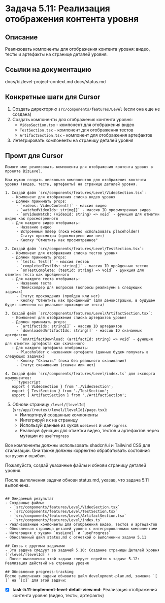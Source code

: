 # Задача 5.11: Реализация отображения контента уровня

## Описание
Реализовать компоненты для отображения контента уровня: видео, тесты и артефакты на странице деталей уровня.

## Ссылки на документацию
docs/bizlevel-project-context.md
docs/status.md

## Конкретные шаги для Cursor
1. Создать директорию `src/components/features/Level` (если она еще не создана)
2. Создать компоненты для отображения контента уровня:
   - `VideoSection.tsx` - компонент для отображения видео
   - `TestSection.tsx` - компонент для отображения тестов
   - `ArtifactSection.tsx` - компонент для отображения артефактов
3. Интегрировать компоненты на страницу деталей уровня

## Промт для Cursor
```
Помоги мне реализовать компоненты для отображения контента уровня в проекте BizLevel.

Нам нужно создать несколько компонентов для отображения контента уровня (видео, тесты, артефакты) на странице деталей уровня. 

1. Создай файл `src/components/features/Level/VideoSection.tsx`:
   - Компонент для отображения списка видео уровня
   - Должен принимать props:
     - `videos: VideoContent[]` - массив видео
     - `watchedVideoIds: string[]` - массив ID просмотренных видео
     - `onVideoWatch: (videoId: string) => void` - функция для отметки видео как просмотренного
   - Для каждого видео отображать:
     - Название видео
     - Встроенный плеер (пока можно использовать placeholder)
     - Статус просмотра (просмотрено или нет)
     - Кнопку "Отметить как просмотренное"

2. Создай файл `src/components/features/Level/TestSection.tsx`:
   - Компонент для отображения списка тестов уровня
   - Должен принимать props:
     - `tests: Test[]` - массив тестов
     - `completedTestIds: string[]` - массив ID пройденных тестов
     - `onTestComplete: (testId: string) => void` - функция для отметки теста как пройденного
   - Для каждого теста отображать:
     - Название теста
     - Плейсхолдер для вопросов (вопросы реализуем в следующих задачах)
     - Статус прохождения (пройден или нет)
     - Кнопку "Отметить как пройденный" (для демонстрации, в будущем будет заменено на реальное прохождение теста)

3. Создай файл `src/components/features/Level/ArtifactSection.tsx`:
   - Компонент для отображения списка артефактов уровня
   - Должен принимать props:
     - `artifactIds: string[]` - массив ID артефактов
     - `downloadedArtifactIds: string[]` - массив ID скачанных артефактов
     - `onArtifactDownload: (artifactId: string) => void` - функция для отметки артефакта как скачанного
   - Для каждого артефакта отображать:
     - Placeholder с названием артефакта (данные будем получать в следующих задачах)
     - Кнопку "Скачать" (пока без реального скачивания)
     - Статус скачивания (скачан или нет)

4. Создай файл `src/components/features/Level/index.ts` для экспорта компонентов:
   ```typescript
   export { VideoSection } from './VideoSection';
   export { TestSection } from './TestSection';
   export { ArtifactSection } from './ArtifactSection';
   ```

5. Обнови страницу `/level/[levelId]` (`src/app/(routes)/level/[levelId]/page.tsx`):
   - Импортируй созданные компоненты
   - Интегрируй их на страницу
   - Используй данные из хуков `useLevel` и `useProgress`
   - Реализуй функции для отметки видео, тестов и артефактов через мутации из `useProgress`

Все компоненты должны использовать shadcn/ui и Tailwind CSS для стилизации. Они также должны корректно обрабатывать состояния загрузки и ошибки.

Пожалуйста, создай указанные файлы и обнови страницу деталей уровня.

После выполнения задачи обнови status.md, указав, что задача 5.11 выполнена.
```

## Ожидаемый результат
- Созданные файлы:
  - `src/components/features/Level/VideoSection.tsx`
  - `src/components/features/Level/TestSection.tsx`
  - `src/components/features/Level/ArtifactSection.tsx`
  - `src/components/features/Level/index.ts`
- Реализованные компоненты для отображения видео, тестов и артефактов
- Обновленная страница деталей уровня с интегрированными компонентами
- Интеграция с хуками `useLevel` и `useProgress`
- Обновленный файл status.md с отметкой о выполнении задачи 5.11

## Связь с другими задачами
- Эта задача следует за задачей 5.10: Создание страницы Деталей Уровня (`/level/[levelId]`)
- После выполнения этой задачи следует перейти к задаче 5.12: Реализация действий на странице уровня

## Обновление progress-tracking
После выполнения задачи обновите файл development-plan.md, заменив `[ ]` на `[x]` для этой задачи:
```
* [x] **task-5.11-implement-level-detail-view.md**: Реализация отображения контента уровня (видео, тесты, артефакты)
```
